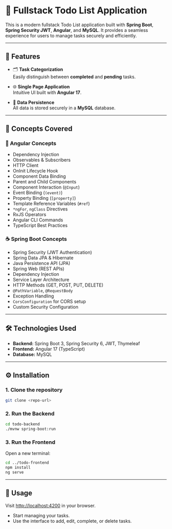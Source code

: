 # 📝 Fullstack Todo List Application

This is a modern fullstack Todo List application built with **Spring Boot**, **Spring Security JWT**, **Angular**, and **MySQL**. It provides a seamless experience for users to manage tasks securely and efficiently.

---

## 🚀 Features

- 🗂️ **Task Categorization**  
  Easily distinguish between **completed** and **pending** tasks.

- 🌐 **Single Page Application**  
  Intuitive UI built with **Angular 17**.

- 💾 **Data Persistence**  
  All data is stored securely in a **MySQL** database.

---

## 🧠 Concepts Covered

### 🔷 Angular Concepts
- Dependency Injection  
- Observables & Subscribers  
- HTTP Client  
- OnInit Lifecycle Hook  
- Component Data Binding  
- Parent and Child Components  
- Component Interaction (`@Input`)  
- Event Binding (`(event)`)  
- Property Binding (`[property]`)  
- Template Reference Variables (`#ref`)  
- `*ngFor`, `ngClass` Directives  
- RxJS Operators  
- Angular CLI Commands  
- TypeScript Best Practices  

### ☕ Spring Boot Concepts
- Spring Security (JWT Authentication)  
- Spring Data JPA & Hibernate  
- Java Persistence API (JPA)  
- Spring Web (REST APIs)  
- Dependency Injection  
- Service Layer Architecture  
- HTTP Methods (GET, POST, PUT, DELETE)  
- `@PathVariable`, `@RequestBody`  
- Exception Handling  
- `CorsConfiguration` for CORS setup  
- Custom Security Configuration  

---

## 🛠️ Technologies Used

- **Backend:** Spring Boot 3, Spring Security 6, JWT, Thymeleaf  
- **Frontend:** Angular 17 (TypeScript)  
- **Database:** MySQL  

---

## ⚙️ Installation

### 1. Clone the repository
```bash
git clone <repo-url>
```

### 2. Run the Backend
```bash
cd todo-backend
./mvnw spring-boot:run
```

### 3. Run the Frontend
Open a new terminal:
```bash
cd ../todo-frontend
npm install
ng serve
```

---

## 📱 Usage

Visit [http://localhost:4200](http://localhost:4200) in your browser.

- Start managing your tasks.
- Use the interface to add, edit, complete, or delete tasks.
